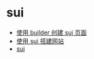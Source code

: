 # sui

- [使用 builder 创建 sui 页面](%E4%BD%BF%E7%94%A8builder%E5%88%9B%E5%BB%BAsui%E9%A1%B5%E9%9D%A2.md)
- [使用 sui 搭建网站](%E4%BD%BF%E7%94%A8sui%E6%90%AD%E5%BB%BA%E7%BD%91%E7%AB%99.md)
- [sui](sui.md)
